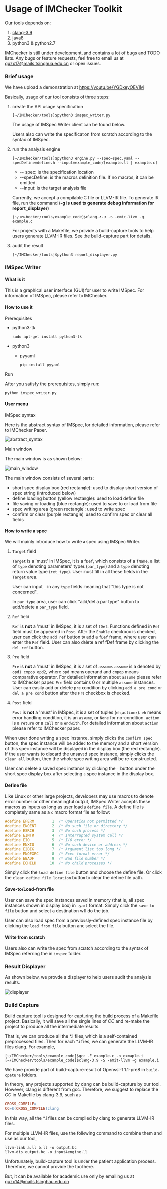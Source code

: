 # Usage of IMChecker Toolkit

Our tools depends on:

1. [clang-3.9](http://releases.llvm.org/3.9.0/)
2. java8
3. python3 & python2.7

IMChecker is still under development, and contains a lot of bugs and TODO lists. Any bugs or feature requests, feel free to email us at guzx17@mails.tsinghua.edu.cn or open issues.

### Brief usage

We have upload a demonstration at https://youtu.be/YGDxeyOEVIM

Basically, usage of our tool consists of three steps:

1. create the API usage specification

   ```shell
   [~/IMChecker/tools]$python3 imspec_writer.py
   ```

   The usage of IMSpec Writer client can be found below.

   Users also can write the specification from scratch according to the syntax of IMSpec.

2. run the analysis engine

   ```shell
   [~/IMChecker/tools]$python3 engine.py --spec=spec.yaml --specDefine=define.h --input=example_code/[example.ll | example.c]
   ```

   * -- spec: is the specification location
   * --specDefine: is the macros definition file. If no macros, it can be omitted.
   * --input: is the target analysis file 

   Currently, we accept a compilable C file or LLVM-IR file. To generate IR file, run the command (**-g is used to generate debug information for report_displayer**)

   ```shell
   [~/IMChecker/tools/example_code]$clang-3.9 -S -emit-llvm -g example.c
   ```

   For projects with a Makefile, we provide a build-capture tools to help users generate LLVM-IR files. See the build-capture part for details.

3. audit the result

   ```shell
   [~/IMChecker/tools]$python3 report_displayer.py
   ```

### IMSpec Writer

#### What is it

This is a graphical user interface (GUI) for user to write IMSpec. For information of IMSpec, please refer to IMChecker.

#### How to use it

Prerequisites

* python3-tk

  ```
  sudo apt-get install python3-tk
  ```

* python3

  * pyyaml

    ```shell
    pip install pyyaml
    ```

Run

After you satisfy the prerequisites, simply run:

```shell
python imspec_writer.py
```

#### User menu

IMSpec syntax

Here is the abstract syntax of IMSpec, for detailed information, please refer to IMChecker Paper.

![abstract_syntax](pics/abstract_syntax.png)

Main window

The main window is as shown below:

![main_window](pics/main_window.png)

The main window consists of several parts:

* short spec display box (red rectangle): used to display short version of spec string (introduced below)
* define loading button (yellow rectangle): used to load define file
* file saving or loading (blue rectangle): used to save to or load from file
* spec writing area (green rectangle): used to write spec
* confirm or clear (purple rectangle): used to confirm spec or clear all fields

#### How to write a spec

We will mainly introduce how to write a spec using IMSpec Writer.

1. `Target` field

   `Target` is a 'must' in IMSpec, it is a `fDef`, which consists of a `fName`, a list of `type` denoting parameters' types (`par_type`) and a `type` denoting return value type (`ret_type`). User must fill in all these fields in the `Target` area.

   User can input `_` in any `type` fields meaning that "this type is not concerned".

   In `par_type` area, user can click "add/del a par type" button to add/delete a `par_type` field.

2. `Ref` field

   `Ref` is **not** a 'must' in IMSpec, it is a set of `fDef`. Functions defined in `Ref` field must be appeared in `Post`. After the `Enable` checkbox is checked, user can click the `add ref` button to add a `fDef` frame, where user can enter the `Ref` field. User can also delete a ref fDef frame by clicking the `del ref` button.

3. `Pre` field

   `Pre` is **not** a 'must' in IMSpec, it is a set of `assume`. `assume` is a denoted by `opd1 cmpop opd2`, where `opd` means operand and `cmpop` means comparative operator. For detailed information about `assume` please refer to IMChecker paper. `Pre` field contains 0 or multiple `assume` instances. User can easily add or delete `pre` condition by clicking `add a pre cond` or `del a pre cond` button after the `Pre` checkbox is checked.

4. `Post` field

   `Post` is **not** a 'must' in IMSpec, it is a set of tuples (`eh`,`action∗`). `eh` means error handling condition, it is an `assume`, or `None` for no-condition. `action` is a `return` or a `call` or a `endwith`. For detailed information about `action` please refer to IMChecker paper.

When user done writing a spec instance, simply clicks the `confirm spec` button, the spec instance will be added to the memory and a short version of this spec instance will be displayed in the display box (the red rectangle). If the user wants to discard the unsaved spec instance, simply clicks the `clear all` button, then the whole spec writing area will be re-constructed.

User can delete a saved spec instance by clicking the `-` button under the short spec display box after selecting a spec instance in the display box.

#### Define file

Like Linux or other large projects, developers may use macros to denote error number or other meaningful output, IMSpec Writer accepts these macros as inputs as long as user load a `define file`. A define file is completely same as a `c` macro format file as follow:

```c
#define	EPERM		 1	/* Operation not permitted */
#define	ENOENT		 2	/* No such file or directory */
#define	ESRCH		 3	/* No such process */
#define	EINTR		 4	/* Interrupted system call */
#define	EIO			 5	/* I/O error */
#define	ENXIO		 6	/* No such device or address */
#define	E2BIG		 7	/* Argument list too long */
#define	ENOEXEC		 8	/* Exec format error */
#define	EBADF		 9	/* Bad file number */
#define	ECHILD		10	/* No child processes */
```

Simply click the `load define file` button and choose the define file. Or click the `clear define file location` button to clear the define file path.

#### Save-to/Load-from file

User can save the spec instances saved in memory (that is, all spec instances shown in display box) in `.yaml` format. Simply click the `save to file` button and select a destination will do the job.

User can also load spec from a previously-defined spec instance file by clicking the `load from file` button and select the file.

#### Write from scratch

Users also can write the spec from scratch according to the syntax of IMSpec referring the in `imspec` folder.

### Result Displayer

As shown below, we provde a displayer to help users audit the analysis results.

![displayer](pics/Displayer.png)



### Build Capture

Build capture tool is designed for capturing the build process of a Makefile project. Basically, it will save all the single lines of $CC$ and re-make the project to produce all the intermediate results.

That is, we can produce all the *.i files, which is a self-contained preprocessed files. Then for each *.i files, we can generate the LLVM-IR files clang. For example, 

```shell
[~/IMChecker/tools/example_code]$gcc -E example.c -o exmaple.i
[~/IMChecker/tools/example_code]$clang-3.9 -S -emit-llvm -g example.i
```

We have provide part of build-capture result of Openssl-1.1.1-pre8 in `build-cpature` folders.

In theory, any projects supported by clang can be build-capture by our tool. However, clang is different from gcc. Therefore, we suggest to replace the $CC$ in Makefile by clang-3.9, such as

```makefile
CROSS_COMPILE=
CC=$(CROSS_COMPILE)clang
```

In this way, all the *.i files can be compiled by clang to generate LLVM-IR files. 

For multiple LLVM-IR files, use the following command to combine them and use as our tool,

```shell
llvm-link a.ll b.ll -o output.bc
llvm-dis output.bc -o input4engine.ll
```

Unfortunately, build-capture tool is under the patient application process. Therefore, we cannot provide the tool here.

But, it can be available for academic use only by emailing us at guzx14@mails.tsinghau.edu.cn